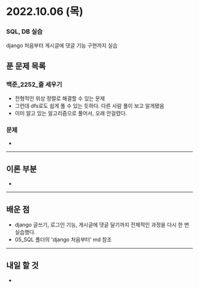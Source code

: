 # 2022.10.06 (목)

### SQL, DB 실습

django 처음부터 게시글에 댓글 기능 구현까지 실습

## 푼 문제 목록

### 백준\_2252_줄 세우기

- 전형적인 위상 정렬로 해결할 수 있는 문제
- 그런데 dfs로도 쉽게 풀 수 있는 듯하다. 다른 사람 풀이 보고 알게됐음
- 이미 알고 있는 알고리즘으로 풀어서, 오래 안걸렸다.



###  문제

- 


---

## 이론 부분

- 

---

## 배운 점

- django 글쓰기, 로그인 기능, 게시글에 댓글 달기까지 전체적인 과정을 다시 한 번 실습했다. 
- 05_SQL 폴더의 'django 처음부터' md 참조


---

## 내일 할 것

- 

